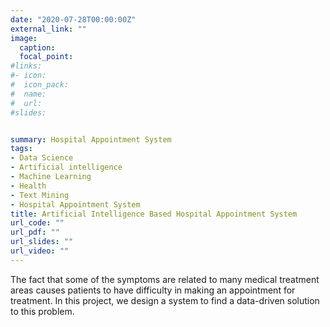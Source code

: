 ```yaml
---
date: "2020-07-28T00:00:00Z"
external_link: ""
image:
  caption: 
  focal_point: 
#links:
#- icon: 
#  icon_pack: 
#  name: 
#  url: 
#slides: 


summary: Hospital Appointment System
tags:
- Data Science
- Artificial intelligence
- Machine Learning
- Health
- Text Mining
- Hospital Appointment System
title: Artificial Intelligence Based Hospital Appointment System
url_code: ""
url_pdf: ""
url_slides: ""
url_video: ""
---
```


The fact that some of the symptoms are related to many medical treatment areas causes patients to have difficulty in making an appointment for treatment.  In this project, we design a system to find a data-driven solution to this problem.
